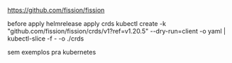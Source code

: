 https://github.com/fission/fission

before apply helmrelease apply crds
kubectl create -k "github.com/fission/fission/crds/v1?ref=v1.20.5" --dry-run=client -o yaml | kubectl-slice -f - -o ./crds

sem exemplos pra kubernetes